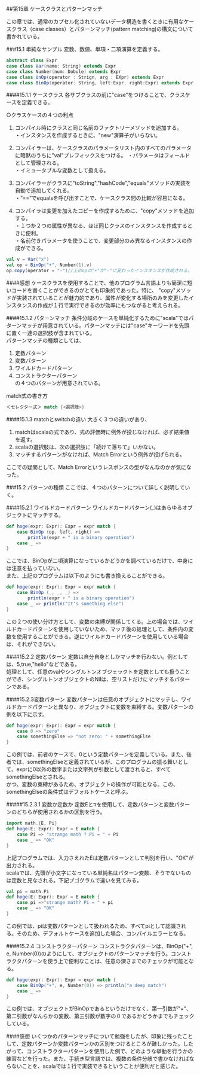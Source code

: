 ##第15章 ケースクラスとパターンマッチ

この章では、通常のカプセル化されていないデータ構造を書くときに有用なケースクラス（case classes）とパターンマッチ(pattern matching)の構文について書かれている。

###15.1 単純なサンプル
変数、数値、単項・二項演算を定義する。

```scala
abstract class Expr
case class Var(name: String) extends Expr
case class Number(num: Dobule) extends Expr
case class UnOp(operator : Strign, arg : EXpr) extends Expr
case class BinOp(operator: String, left:Expr, right:Expr) extends Expr
```

####15.1.1 ケースクラス
各サブクラスの前に”case”をつけることで、クラスケースを定義できる。 

○クラスケースの４つの利点

1. コンパイル時にクラスと同じ名前のファクトリーメソッドを追加する。  
	・インスタンスを作成するときに、"new"演算子がいらない。  

2. コンパイラーは、ケースクラスのパラメータリスト内のすべてのパラメータに暗黙のうちに"val"プレフィックスをつける。
	・パラメータはフィールドとして管理される。  
	・イミュータブルな変数として扱える。  

3. コンパイラーがクラスに"toString","hashCode","equals"メソッドの実装を自動で追加してくれる。  
	・”==”でequalsを呼び出すことで、ケースクラス間の比較が容易になる。  

4. コンパイラは変更を加えたコピーを作成するために、"copy"メソッドを追加する。  
	・１つか２つの属性が異なる、ほぼ同じクラスのインスタンスを作成するときに便利。  
	・名前付きパラメータを使うことで、変更部分のみ異なるインスタンスの作成ができる。

```scala
val v = Var("x")
val op = BinOp("+", Number(1),v)
op.copy(operator = "-")//上のopの"+"が"-"に変わったインスタンスが作成される。

```

####感想
ケースクラスを使用することで、他のプログラム言語よりも簡潔に短いコードを書くことができるのがとても印象的であった。特に、	"copy"メソッドが実装されていることが魅力的であり、属性が変化する場所のみを変更したインスタンスの作成が１行で実行できるのが効率にもつながると考えられる。


####15.1.2 パターンマッチ
条件分岐のケースを単純化するために"scala"ではパターンマッチが用意されている。パターンマッチには"case"キーワードを先頭に置く一連の選択肢が含まれている。  
パターンマッチの種類としては、   
1. 定数パターン  
2. 変数パターン  
3. ワイルドカードパターン  
4. コンストラクターパターン  
の４つのパターンが用意されている。

match式の書き方  
```scala
＜セレクター式＞ match {<選択肢>}
```

####15.1.3 matchとswitchの違い
大きく３つの違いがあり、  
1. matchはscalaの式であり、式の評価時に例外が投じなければ、必ず結果値を返す。  
2. scalaの選択肢は、次の選択肢に「続けて落ちて」いかない。  
3. マッチするパターンがなければ、Match Errorという例外が投げられる。
  
ここでの疑問として、Match Errorというレスポンスの型がなんなのかが気になった。  

###15.2 パターンの種類
ここでは、４つのパターンについて詳しく説明していく。  

####15.2.1 ワイルドカードパターン
ワイルドカードパターン(_)はあらゆるオブジェクトにマッチする。  
```scala
def hoge(expr: Expr): Expr = expr match {
	case BinOp (op, left, right) => 
		println(expr + " is a binary operation")
	case _ =>
}

```	

ここでは、BinOpが二項演算になっているかどうかを調べているだけで、中身には注意を払っていない。  
また、上記のプログラムは以下のようにも書き換えることができる。　

```scala
def hoge(expr: Expr): Expr = expr match {
	case BinOp (_, _, _) => 
		println(expr + " is a binary operation")
	case _ => println("It's something else")
}

```		
この２つの使い分け方として、変数の束縛が関係してくる。上の場合では、ワイルドカードパターンを使用していないため、マッチ後の処理として、条件内の変数を使用することができる。逆にワイルドカードパターンを使用している場合は、それができない。	
  
####15.2.2 定数パターン
定数は自分自身としかマッチを行わない。例としては、5,true,"hello"などである。  
処理として、任意のvalやシングルトンオブジェックトを定数としても扱うことができ、シングルトンオブジェクトのNilは、空リストだけにマッチするパターンである。

####15.2.3変数パターン
変数パターンは任意のオブジェクトにマッチし、ワイルドカードパターンと異なり、オブジェクトに変数を束縛する。変数パターンの例を以下に示す。		


```scala
def hoge(expr: Expr): Expr = expr match {
	case 0 => "zero"
	case somethingElse => "not zero: " + somethingElse
}

```
この例では、前者のケースで、0という定数パターンを定義している。また、後者では、somethingElseと定義されているが、このプログラムの振る舞いとして、exprに0以外の数字または文字列が引数として渡されると、すべてsomethingElseとされる。  
かつ、変数の束縛があるため、オブジェクトの操作が可能となる。この、somethingElseの条件式はデフォルトケースと呼ぶ。

#####15.2.3.1 変数か定数か
定数Eとπを使用して、定数パターンと変数パターンのどちらが使用されるかの区別を行う。

```scala
import math.{E, Pi}
def hoge(E: Expr): Expr = E match {
	case Pi => "strange math ? Pi = " + Pi
	case _ => "OK"
}

```
上記プログラムでは、入力さえれたEは定数パターンとして判別を行い、"OK"が出力される。  
scalaでは、先頭が小文字になっている単純名はパターン変数、そうでないものは定数と見なされる。下記プゴグラムで違いを見てみる。

```scala
val pi = math.Pi
def hoge(E: Expr): Expr = E match {
	case pi =>"strange math? Pi = " + pi
	case _ => "OK"
}

```	
この例では、piは変数パターンとして扱われるため、すべてpiとして認識される。そのため、デフォルトケースを追加した場合、コンパイルエラーとなる。

####15.2.4 コンストラクターパターン
コンストラクタパターンは、BinOp("+", e, Number(0))のようにして、オブジェクトのパターンマッチを行う。コンストラクタパターンを使う上で便利なことは、任意の深さまでのチェックが可能となる。

```scala
def hoge(expr: Expr): Expr = expr match {
	case BinOp("+", e, Number(0)) => println("a deep match")
	case _ =>
}

```	
この例では、オブジェクトがBinOpであるというだけでなく、第一引数が"+"、第二引数がなんらかの変数、第三引数が数字の０であるかどうかまでもチェックしている。
  

####感想
いくつかのパターンマッチについて勉強をしたが、印象に残ったことして、定数パターンか変数パターンかの区別をつけるところが難しかった。したがって、コンストラクターパターンを使用した例で、どのような挙動を行うかの練習などを行った。また、手続き型言語では、複数の条件分岐で書かなければならないことを、scalaでは１行で実装できるということが便利だと感じた。	








